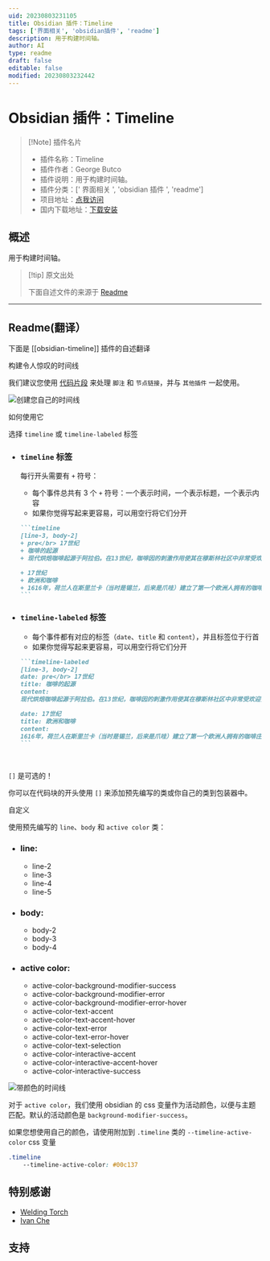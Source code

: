 ```yaml
---
uid: 20230803231105
title: Obsidian 插件：Timeline
tags: ['界面相关', 'obsidian插件', 'readme']
description: 用于构建时间轴。
author: AI
type: readme
draft: false
editable: false
modified: 20230803232442
---
```


# Obsidian 插件：Timeline

> [!Note] 插件名片
> - 插件名称：Timeline
> - 插件作者：George Butco
> - 插件说明：用于构建时间轴。
> - 插件分类：[' 界面相关 ', 'obsidian 插件 ', 'readme']
> - 项目地址：[点我访问](https://github.com/George-debug/obsidian-timeline)
> - 国内下载地址：[下载安装](https://pkmer.cn/products/plugin/pluginMarket/?obsidian-timeline)

## 概述

用于构建时间轴。

> [!tip] 原文出处
>
>下面自述文件的来源于 [Readme](https://ghproxy.net/https://raw.githubusercontent.com/George-debug/obsidian-timeline/master/README.md)
>

---

## Readme(翻译）

下面是 [[obsidian-timeline]] 插件的自述翻译

构建令人惊叹的时间线

我们建议您使用 [代码片段](https://github.com/George-debug/obsidian-timeline/tree/master/src/style/snippet) 来处理 `脚注` 和 `节点链接`，并与 `其他插件` 一起使用。

![创建您自己的时间线](https://user-images.githubusercontent.com/57345333/180435506-7d51bec3-0cc8-48b1-9f22-24199c988dbf.gif)

如何使用它

选择 `timeline` 或 `timeline-labeled` 标签

- ### `timeline` 标签

  每行开头需要有 `+` 符号：

  - 每个事件总共有 3 个 `+` 符号：一个表示时间，一个表示标题，一个表示内容
  - 如果你觉得写起来更容易，可以用空行将它们分开
  ~~~markdown
  ```timeline
  [line-3, body-2]
  + pre</br> 17世纪
  + 咖啡的起源
  + 现代烘焙咖啡起源于阿拉伯。在13世纪，咖啡因的刺激作用使其在穆斯林社区中非常受欢迎，尤其在长时间的祈祷会中非常有用。通过烘烤和煮沸咖啡豆，使其不孕不育，阿拉伯人能够垄断咖啡作物市场。事实上，传统说法是直到17世纪，当印度朝圣者巴巴·布丹将肥沃的咖啡豆系在腹部的带子上离开麦加时，阿拉伯或非洲以外没有一棵咖啡树存在。巴巴的咖啡豆导致了一个新的、有竞争力的欧洲咖啡贸易。

  + 17世纪
  + 欧洲和咖啡
  + 1616年，荷兰人在斯里兰卡（当时是锡兰，后来是爪哇）建立了第一个欧洲人拥有的咖啡庄园。法国人开始在加勒比地区种植咖啡，随后西班牙人在中美洲，葡萄牙人在巴西也开始种植咖啡。欧洲的咖啡馆在意大利和后来的法国兴起，达到了新的流行水平。现在，巴黎人在巴黎各处的咖啡馆里享用一杯咖啡、一根法棍或可颂面包已经成为一种时尚。
  ```
  ~~~


- ### `timeline-labeled` 标签
  - 每个事件都有对应的标签（`date`、`title` 和 `content`），并且标签位于行首
  - 如果你觉得写起来更容易，可以用空行将它们分开
  ~~~markdown
  ```timeline-labeled
  [line-3, body-2]
  date: pre</br> 17世纪
  title: 咖啡的起源
  content:
  现代烘焙咖啡起源于阿拉伯。在13世纪，咖啡因的刺激作用使其在穆斯林社区中非常受欢迎，尤其在长时间的祈祷会中非常有用。通过烘烤和煮沸咖啡豆，使其不孕不育，阿拉伯人能够垄断咖啡作物市场。事实上，传统说法是直到17世纪，当印度朝圣者巴巴·布丹将肥沃的咖啡豆系在腹部的带子上离开麦加时，阿拉伯或非洲以外没有一棵咖啡树存在。巴巴的咖啡豆导致了一个新的、有竞争力的欧洲咖啡贸易。

  date: 17世纪
  title: 欧洲和咖啡
  content:
  1616年，荷兰人在斯里兰卡（当时是锡兰，后来是爪哇）建立了第一个欧洲人拥有的咖啡庄园。法国人开始在加勒比地区种植咖啡，随后西班牙人在中美洲，葡萄牙人在巴西也开始种植咖啡。欧洲的咖啡馆在意大利和后来的法国兴起，达到了新的流行水平。现在，巴黎人在巴黎各处的咖啡馆里享用一杯咖啡、一根法棍或可颂面包已经成为一种时尚。
  ```
  ~~~

  <br/>

`[]` 是可选的！

你可以在代码块的开头使用 `[]` 来添加预先编写的类或你自己的类到包装器中。 <br />

自定义

使用预先编写的 `line`、`body` 和 `active color` 类：

- ### line:
  - line-2
  - line-3
  - line-4
  - line-5
- ### body:
  - body-2
  - body-3
  - body-4
- ### active color:
  - active-color-background-modifier-success
  - active-color-background-modifier-error
  - active-color-background-modifier-error-hover
  - active-color-text-accent
  - active-color-text-accent-hover
  - active-color-text-error
  - active-color-text-error-hover
  - active-color-text-selection
  - active-color-interactive-accent
  - active-color-interactive-accent-hover
  - active-color-interactive-success

![带颜色的时间线](https://user-images.githubusercontent.com/57345333/180477136-256d5cf5-aaf3-41ee-9055-e4e82de35af2.gif)

对于 `active color`，我们使用 obsidian 的 css 变量作为活动颜色，以便与主题匹配。默认的活动颜色是 `background-modifier-success`。

如果您想使用自己的颜色，请使用附加到 `.timeline` 类的 `--timeline-active-color` css 变量

```css
.timeline
    --timeline-active-color: #00c137
```

## 特别感谢

- [Welding Torch](https://github.com/Welding-Torch)
- [Ivan Che](https://github.com/taqyon)

## 支持